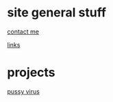 # site general stuff

[contact me](https://crazynoob458.github.io/contact-me)

[links](https://crazynoob458.github.io/links)

# projects

[pussy virus](https://crazynoob458.github.io/pussy-virus/)
